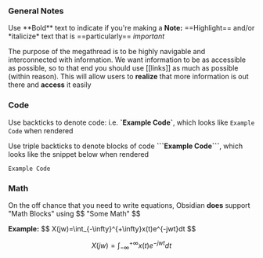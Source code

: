 ### General Notes
Use \*\*Bold\*\* text to indicate if you're making a **Note:**
\=\=Highlight\=\= and/or \*italicize\* text that is ==particularly== *important*

The purpose of the megathread is to be highly navigable and interconnected with information. We want information to be as accessible as possible, so to that end you should use \[\[links\]\] as much as possible (within reason). This will allow users to **realize** that more information is out there and **access** it easily
### Code
Use backticks to denote code: i.e. **\`Example Code\`**, which looks like `Example Code` when rendered

Use triple backticks to denote blocks of code **\`\`\`Example Code\`\`\`**, which looks like the snippet below when rendered
```
Example Code
```
### Math

On the off chance that you need to write equations, Obsidian **does** support "Math Blocks" using \$\$ "Some Math" \$\$

**Example:** \$\$ X(jw)=\int_{-\infty}^{+\infty}x(t)e^{-jwt}dt \$\$

$$X(jw)=\int_{-\infty}^{+\infty}x(t)e^{-jwt}dt$$